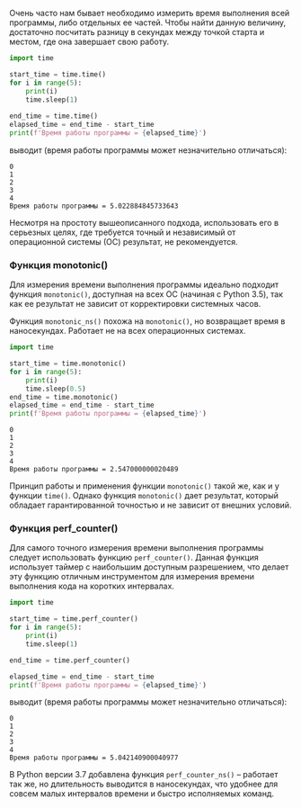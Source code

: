Очень часто нам бывает необходимо измерить время выполнения всей программы, либо отдельных ее частей. Чтобы найти данную величину, достаточно посчитать разницу в секундах между точкой старта и местом, где она завершает свою работу.

```python
import time

start_time = time.time()
for i in range(5): 
    print(i)
    time.sleep(1)
    
end_time = time.time()
elapsed_time = end_time - start_time
print(f'Время работы программы = {elapsed_time}')
```

выводит (время работы программы может незначительно отличаться):

```no-highlight
0
1
2
3
4
Время работы программы = 5.022884845733643
```
Несмотря на простоту вышеописанного подхода, использовать его в серьезных целях, где требуется точный и независимый от операционной системы (ОС) результат, не рекомендуется.

### Функция monotonic()

Для измерения времени выполнения программы идеально подходит функция `monotonic()`, доступная на всех ОС (начиная с Python 3.5), так как ее результат не зависит от корректировки системных часов.

Функция `monotonic_ns()` похожа на `monotonic()`, но возвращает время в наносекундах. Работает не на всех операционных системах.

```python
import time

start_time = time.monotonic()
for i in range(5): 
    print(i)
    time.sleep(0.5)
end_time = time.monotonic()
elapsed_time = end_time - start_time
print(f'Время работы программы = {elapsed_time}')
```

```no-highlight
0
1
2
3
4
Время работы программы = 2.547000000020489
```
Принцип работы и применения функции `monotonic()` такой же, как и у функции `time()`. Однако функция `monotonic()` дает результат, который обладает гарантированной точностью и не зависит от внешних условий.

### Функция perf_counter()

Для самого точного измерения времени выполнения программы следует использовать функцию `perf_counter()`. Данная функция использует таймер с наибольшим доступным разрешением, что делает эту функцию отличным инструментом для измерения времени выполнения кода на коротких интервалах.

```python
import time

start_time = time.perf_counter()
for i in range(5): 
    print(i)
    time.sleep(1)

end_time = time.perf_counter()

elapsed_time = end_time - start_time
print(f'Время работы программы = {elapsed_time}')
```

выводит (время работы программы может незначительно отличаться):

```no-highlight
0
1
2
3
4
Время работы программы = 5.042140900040977
```

В  Python версии 3.7 добавлена функция `perf_counter_ns()` – работает так же, но длительность выводится в наносекундах, что удобнее для совсем малых интервалов времени и быстро исполняемых команд.
